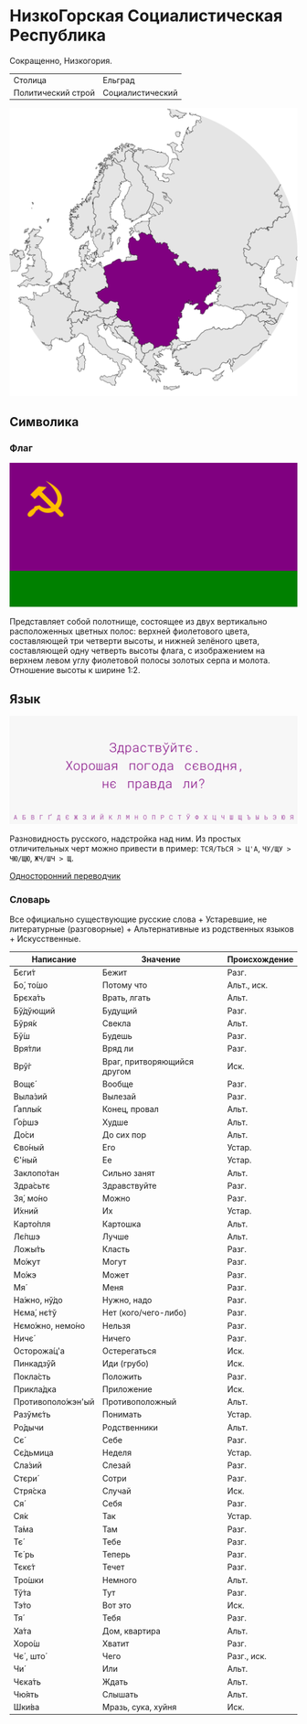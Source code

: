 # НизкоГорская Социалистическая Республика

Сокращенно, Низкогория.

|                    |                  |
| ------------------ | ---------------- |
| Столица            | Ельград          |
| Политический строй | Социалистический |

![На карте](https://raw.githubusercontent.com/sziberov/Nizkogoria/master/Map.png)

## Символика

### Флаг
![Флаг](https://raw.githubusercontent.com/sziberov/Nizkogoria/master/Flag.png)

Представляет собой полотнище, состоящее из двух вертикально расположенных цветных полос: верхней фиолетового цвета, составляющей три четверти высоты, и нижней зелёного цвета, составляющей одну четверть высоты флага, с изображением на верхнем левом углу фиолетовой полосы золотых серпа и молота. Отношение высоты к ширине 1:2.

## Язык
![Язык](https://raw.githubusercontent.com/sziberov/Nizkogoria/master/Language.png)

Разновидность русского, надстройка над ним. Из простых отличительных черт можно привести в пример: `ТСЯ/ТЬСЯ > Ц'А`, `ЧУ/ЩУ > ЧЮ/ЩЮ`, `ЖЧ/ШЧ > Щ`.

[Односторонний переводчик](https://sziberov.github.io/Nizkogoria/Translator.html)

### Словарь
Все официально существующие русские слова + Устаревшие, не литературные (разговорные) + Альтернативные из родственных языков + Искусственные.

| Написание            | Значение                    | Происхождение |
| -------------------- | --------------------------- | ------------- |
| Бєги́т                | Бежит                       | Разг.         |
| Бо́, то́шо             | Потому что                  | Альт., иск.   |
| ́Брєха́ть              | Врать, лгать                | Альт.         |
| Бў́дўющий             | Будущий                     | Разг.         |
| Бўря́к                | Свекла                      | Альт.         |
| Бў́ш                  | Будешь                      | Разг.         |
| Вря́тли               | Вряд ли                     | Разг.         |
| Врў́г                 | Враг, притворяющийся другом | Иск.          |
| Вощє́                 | Вообще                      | Разг.         |
| Выла́зий              | Вылезай                     | Разг.         |
| Ґаплы́к               | Конец, провал               | Альт.         |
| Ґо́ршэ                | Худше                       | Альт.         |
| До́си                 | До сих пор                  | Альт.         |
| Єво́ный               | Его                         | Устар.        |
| Є'́ный                | Ее                          | Устар.        |
| Заклопо́тан           | Сильно занят                | Альт.         |
| Здра́сьтє             | Здравствуйте                | Разг.         |
| Зя́, мо́но             | Можно                       | Разг.         |
| И́хний                | Их                          | Устар.        |
| Карто́пля             | Картошка                    | Альт.         |
| Лє́пшэ                | Лучше                       | Альт.         |
| Ложы́ть               | Класть                      | Разг.         |
| Мо́жут                | Могут                       | Разг.         |
| Мо́жэ                 | Может                       | Разг.         |
| Мя́                   | Меня                        | Разг.         |
| На́жно, нў́до          | Нужно, надо                 | Разг.         |
| Нєма́, нє́тў           | Нет (кого/чего-либо)        | Разг.         |
| Нємо́жно, немо́но      | Нельзя                      | Разг.         |
| Ничє́                 | Ничего                      | Разг.         |
| Осторожа́ц'а          | Остерегаться                | Иск.          |
| Пинкадзў́й            | Иди (грубо)                 | Иск.          |
| Покла́сть             | Положить                    | Разг.         |
| Прикла́дка            | Приложение                  | Иск.          |
| Противополо́жэн'ый    | Противоположный             | Альт.         |
| Разўмє́ть             | Понимать                    | Устар.        |
| Ро́дычи               | Родственники                | Альт.         |
| Сє́                   | Себе                        | Разг.         |
| Сє́дьмица             | Неделя                      | Устар.        |
| Сла́зий               | Слезай                      | Разг.         |
| Стєри́                | Сотри                       | Разг.         |
| Стря́ска              | Случай                      | Иск.          |
| Ся́                   | Себя                        | Разг.         |
| Ся́к                  | Так                         | Устар.        |
| Та́ма                 | Там                         | Разг.         |
| Тє́                   | Тебе                        | Разг.         |
| Тє́ рь                | Теперь                      | Разг.         |
| Тєкє́т                | Течет                       | Разг.         |
| Тро́шки               | Немного                     | Альт.         |
| Тў́та                 | Тут                         | Разг.         |
| Тэ́то                 | Вот это                     | Иск.          |
| Тя́                   | Тебя                        | Разг.         |
| Ха́та                 | Дом, квартира               | Альт.         |
| Хоро́ш                | Хватит                      | Разг.         |
| Чє́ , што́             | Чего                        | Разг., иск.   |
| Чи́                   | Или                         | Альт.         |
| Чєка́ть               | Ждать                       | Альт.         |
| Чю́ять                | Слышать                     | Альт.         |
| Шки́ва                | Мразь, сука, хуйня          | Иск.          |
